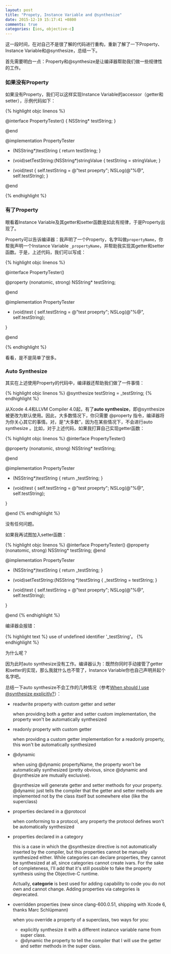 ```yaml
---
layout: post
title: "Propety, Instance Variable and @synthesize"
date: 2015-12-19 15:17:41 +0800
comments: true
categories: [ios, objective-c]
---
```


这一段时间，在对自己不是很了解的代码进行重构，重新了解了一下Property、Instance Variable和@synthesize，总结一下。

首先需要明白一点：Property和@synthesize是让编译器帮助我们做一些规律性的工作。

### 如果没有Property
如果没有Property，我们可以这样实现Instance Variable的accessor（getter和setter），示例代码如下：

<!-- more -->

{% highlight objc linenos %}

@interface PropertyTester() {
    NSString* testString;
}

@end

@implementation PropertyTester

- (NSString*)testString {
    return testString;
}
- (void)setTestString:(NSString*)stringValue {
    testString = stringValue;
}

- (void)test {
    self.testString = @"test proeprty";
    NSLog(@"%@", self.testString); 
}

@end

{% endhighlight %}

### 有了Property
眼看着Instance Variable及其getter和setter函数是如此有规律，于是Property出现了。

Property可以告诉编译器：我声明了一个Property，名字叫做`propertyName`，你帮我声明一个Instance Variable `_propertyName`，并帮助我实现其getter和setter函数。于是，上述代码，我们可以写成：

{% highlight objc linenos %}

@interface PropertyTester()

@property (nonatomic, strong) NSString* testString;

@end

@implementation PropertyTester

- (void)test {
    self.testString = @"test proeprty";
    NSLog(@"%@", self.testString);
    
}

@end

{% endhighlight %}

看看，是不是简单了很多。

### Auto Synthesize

其实在上述使用Property的代码中，编译器还帮助我们做了一件事情：

{% highlight objc linenos %}
@synthesize testString = _testString;
{% endhighlight %}

从Xcode 4.4和LLVM Compiler 4.0起，有了**auto synthesize**，即@synthesize被更改为默认使用。因此，大多数情况下，你只需要 @property 指令，编译器将为你关心其它的事情。对，是“大多数”，因为在某些情况下，不会进行auto synthesize 。比如，对于上述代码，如果我打算自己实现getter函数：

{% highlight objc linenos %}
@interface PropertyTester()

@property (nonatomic, strong) NSString* testString;

@end

@implementation PropertyTester

- (NSString*)testString {
    return _testString;
}

- (void)test {
    self.testString = @"test proeprty";
    NSLog(@"%@", self.testString);
    
}

@end
{% endhighlight %}

没有任何问题。

如果我再试图加入setter函数：

{% highlight objc linenos %}
@interface PropertyTester()
@property (nonatomic, strong) NSString* testString;
@end

@implementation PropertyTester

- (NSString*)testString {
    return _testString;
}

- (void)setTestString:(NSString *)testString {
    _testString = testString;
}

- (void)test {
    self.testString = @"test proeprty";
    NSLog(@"%@", self.testString);
    
}

@end
{% endhighlight %}

编译器会报错：

{% highlight text %}
use of undefined identifier '_testString'。
{% endhighlight %}

为什么呢？

因为此时auto synthesize没有工作。编译器认为：既然你同时手动接管了getter和setter的实现，那么我就什么也不管了，Instance Variable你也自己声明并起个名字吧。

总结一下auto synthesize不会工作的几种情况（参考[When should I use @synthesize explicitly?](http://stackoverflow.com/questions/19784454/when-should-i-use-synthesize-explicitly)）：

* readwrite property with custom getter and setter

    when providing both a getter and setter custom implementation, the property won't be automatically synthesized

* readonly property with custom getter

    when providing a custom getter implementation for a readonly property, this won't be automatically synthesized

* @dynamic

    when using @dynamic propertyName, the property won't be automatically synthesized (pretty obvious, since @dynamic and @synthesize are mutually exclusive).
    
    @synthesize will generate getter and setter methods for your property. @dynamic just tells the compiler that the getter and setter methods are implemented not by the class itself but somewhere else (like the superclass)

* properties declared in a @protocol

    when conforming to a protocol, any property the protocol defines won't be automatically synthesized

* properties declared in a category

    this is a case in which the @synthesize directive is not automatically inserted by the compiler, but this properties cannot be manually synthesized either. While categories can declare properties, they cannot be synthesized at all, since categories cannot create ivars. For the sake of completeness, I'll add that it's still possible to fake the property synthesis using the Objective-C runtime.
    
    Actually, **categorie** is best used for adding capability to code you do not own and cannot change. Adding properties via categories is deprecated.

* overridden properties (new since clang-600.0.51, shipping with Xcode 6, thanks Marc Schlüpmann)

    when you override a property of a superclass, two ways for you:
    * explicitly synthesize it with a different instance variable name from super class.
    * @dynamic the property to tell the compiler that I will use the getter and setter methods in the super class.

